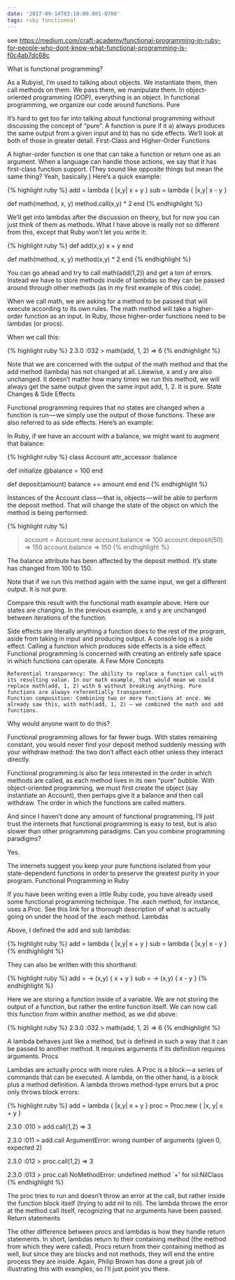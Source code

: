 ```yaml
---
date: '2017-09-14T03:10:00.001-0700'
tags: ruby functionnal
---
```


see
https://medium.com/craft-academy/functional-programming-in-ruby-for-people-who-dont-know-what-functional-programming-is-f0c4ab7dc68c



What is functional programming?

As a Rubyist, I’m used to talking about objects. We instantiate them, then call methods on them. We pass them, we manipulate them. In object-oriented programming (OOP), everything is an object. In functional programming, we organize our code around functions.
Pure

It’s hard to get too far into talking about functional programming without discussing the concept of “pure”. A function is pure if it a) always produces the same output from a given input and b) has no side effects. We’ll look at both of those in greater detail.
First-Class and Higher-Order Functions

A higher-order function is one that can take a function or return one as an argument. When a language can handle those actions, we say that it has first-class function support. (They sound like opposite things but mean the same thing? Yeah, basically.) Here’s a quick example:

{% highlight ruby %}
add = lambda { |x,y| x + y }
sub = lambda { |x,y| x - y }

def math(method, x, y)
 method.call(x,y) * 2
end
{% endhighlight %}

We’ll get into lambdas after the discussion on theory, but for now you can just think of them as methods. What I have above is really not so different from this, except that Ruby won’t let you write it:

{% highlight ruby %}
def add(x,y)
  x + y
end

def math(method, x, y)
 method(x,y) * 2
end
{% endhighlight %}

You can go ahead and try to call math(add(1,2)) and get a ton of errors. Instead we have to store methods inside of lambdas so they can be passed around through other methods (as in my first example of this code).

When we call math, we are asking for a method to be passed that will execute according to its own rules. The math method will take a higher-order function as an input. In Ruby, those higher-order functions need to be lambdas (or procs).

When we call this:

{% highlight ruby %}
2.3.0 :032 > math(add, 1, 2)
=> 6
{% endhighlight %}

Note that we are concerned with the output of the math method and that the add method (lambda) has not changed at all. Likewise, x and y are also unchanged. It doesn’t matter how many times we run this method, we will always get the same output given the same input add, 1, 2. It is pure.
State Changes & Side Effects

Functional programming requires that no states are changed when a function is run — we simply use the output of those functions. These are also referred to as side effects. Here’s an example:

In Ruby, if we have an account with a balance, we might want to augment that balance:

{% highlight ruby %}
class Account
  attr_accessor :balance

  def initialize
    @balance = 100
  end

  def deposit(amount)
    balance += amount
  end
end
{% endhighlight %}

Instances of the Account class — that is, objects — will be able to perform the deposit method. That will change the state of the object on which the method is being performed:

{% highlight ruby %}
> account = Account.new
> account.balance
=> 100
> account.deposit(50)
=> 150
> account.balance
=> 150 
{% endhighlight %}

The balance attribute has been affected by the deposit method. It’s state has changed from 100 to 150.

Note that if we run this method again with the same input, we get a different output. It is not pure.

Compare this result with the functional math example above. Here our states are changing. In the previous example, x and y are unchanged between iterations of the function.

Side effects are literally anything a function does to the rest of the program, aside from taking in input and producing output. A console log is a side effect. Calling a function which produces side effects is a side effect. Functional programming is concerned with creating an entirely safe space in which functions can operate.
A Few More Concepts

    Referential transparency: The ability to replace a function call with its resulting value. In our math example, that would mean we could replace math(add, 1, 2) with 6 without breaking anything. Pure functions are always referentially transparent.
    Function composition: Combining two or more functions at once. We already saw this, with math(add, 1, 2) — we combined the math and add functions.

Why would anyone want to do this?

Functional programming allows for far fewer bugs. With states remaining constant, you would never find your deposit method suddenly messing with your withdraw method: the two don’t affect each other unless they interact directly.

Functional programming is also far less interested in the order in which methods are called, as each method lives in its own “pure” bubble. With object-oriented programming, we must first create the object (say instantiate an Account), then perhaps give it a balance and then call withdraw. The order in which the functions are called matters.

And since I haven’t done any amount of functional programming, I’ll just trust the internets that functional programming is easy to test, but is also slower than other programming paradigms.
Can you combine programming paradigms?

Yes.

The internets suggest you keep your pure functions isolated from your state-dependent functions in order to preserve the greatest purity in your program.
Functional Programming in Ruby

If you have been writing even a little Ruby code, you have already used some functional programming technique. The .each method, for instance, uses a Proc. See this link for a thorough description of what is actually going on under the hood of the .each method.
Lambdas

Above, I defined the add and sub lambdas:

{% highlight ruby %}
add = lambda { |x,y| x + y }
sub = lambda { |x,y| x - y }
{% endhighlight %}

They can also be written with this shorthand:

{% highlight ruby %}
add = -> (x,y) { x + y }
sub = -> (x,y) { x - y }
{% endhighlight %}

Here we are storing a function inside of a variable. We are not storing the output of a function, but rather the entire function itself. We can now call this function from within another method, as we did above:

{% highlight ruby %}
2.3.0 :032 > math(add, 1, 2)
=> 6
{% endhighlight %}

A lambda behaves just like a method, but is defined in such a way that it can be passed to another method. It requires arguments if its definition requires arguments.
Procs

Lambdas are actually procs with more rules. A Proc is a block — a series of commands that can be executed. A lambda, on the other hand, is a block plus a method definition. A lambda throws method-type errors but a proc only throws block errors:

{% highlight ruby %}
add = lambda { |x,y| x + y }
proc = Proc.new { |x, y| x + y }

2.3.0 :010 > add.call(1,2)
=> 3

2.3.0 :011 > add.call
ArgumentError: wrong number of arguments (given 0, expected 2)

2.3.0 :012 > proc.call(1,2)
=> 3

2.3.0 :013 > proc.call
NoMethodError: undefined method `+' for nil:NilClass
{% endhighlight %}

The proc tries to run and doesn’t throw an error at the call, but rather inside the function block itself (trying to add nil to nil). The lambda throws the error at the method call itself, recognizing that no arguments have been passed.
Return statements

The other difference between procs and lambdas is how they handle return statements. In short, lambdas return to their containing method (the method from which they were called). Procs return from their containing method as well, but since they are blocks and not methods, they will end the entire process they are inside. Again, Philip Brown has done a great job of illustrating this with examples, so I’ll just point you there.


